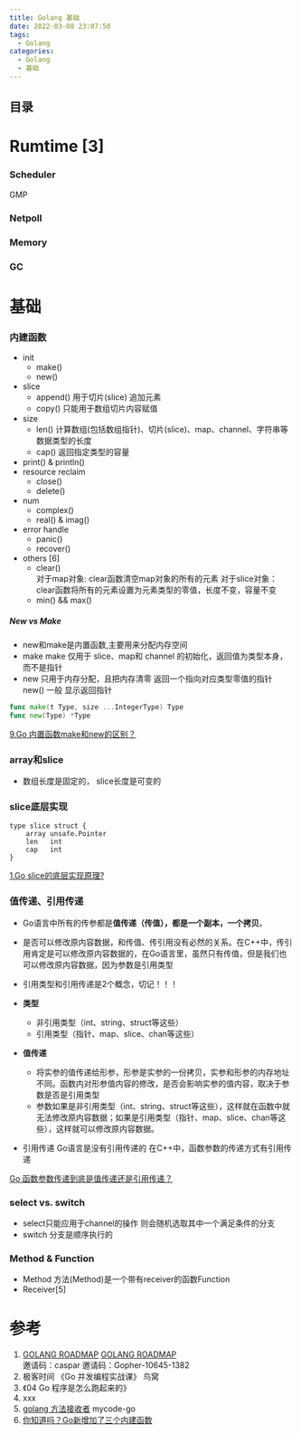 ```yaml
---
title: Golang 基础
date: 2022-03-08 23:07:50
tags:
  - Golang
categories:
  - Golang
  - 基础
---
```


<p></p>
<!-- more -->



## 目录
<!-- toc -->

# Rumtime [3]
### Scheduler
GMP
### Netpoll
### Memory
### GC

# 基础
### 内建函数
+ init
  - make()
  - new()
+ slice  
  - append()
    用于切片(slice) 追加元素
  - copy()
    只能用于数组切片内容赋值
+ size 
  - len()
   计算数组(包括数组指针)、切片(slice)、map、channel、字符串等数据类型的长度
  - cap()
   返回指定类型的容量
+ print() & println()
+ resource reclaim
  - close()
  - delete()
+ num
  - complex()
  - real() & imag()
+ error handle
  - panic()
  - recover()
+ others [6]
  - clear()   
   对于map对象: clear函数清空map对象的所有的元素
    对于slice对象： clear函数将所有的元素设置为元素类型的零值，长度不变，容量不变
  - min()  &&  max()

##### New vs Make
+ new和make是内置函数,主要用来分配内存空间
+ make
  make 仅用于 slice、map和 channel 的初始化，返回值为类型本身，而不是指针
+ new 
    只用于内存分配，且把内存清零
    返回一个指向对应类型零值的指针
    new() 一般 显示返回指针

``` go
func make(t Type, size ...IntegerType) Type 
func new(Type) *Type 
```

[9.Go 内置函数make和new的区别？](https://www.golangroadmap.com/class/gointerview/1-9.html)

### array和slice
+ 数组长度是固定的， slice长度是可变的 
  
### slice底层实现

```Golang
type slice struct {
    array unsafe.Pointer
    len   int
    cap   int
}
```

[1.Go slice的底层实现原理?](https://www.golangroadmap.com/class/gointerview/2-1.html)


### 值传递、引用传递
+ Go语言中所有的传参都是**值传递（传值），都是一个副本，一个拷贝**。
+ 是否可以修改原内容数据，和传值、传引用没有必然的关系。在C++中，传引用肯定是可以修改原内容数据的，在Go语言里，虽然只有传值，但是我们也可以修改原内容数据，因为参数是引用类型
+ 引用类型和引用传递是2个概念，切记！！！

+ **类型**
  + 非引用类型（int、string、struct等这些）
  + 引用类型（指针、map、slice、chan等这些）

+ **值传递**
  - 将实参的值传递给形参，形参是实参的一份拷贝，实参和形参的内存地址不同。函数内对形参值内容的修改，是否会影响实参的值内容，取决于参数是否是引用类型
  - 参数如果是非引用类型（int、string、struct等这些），这样就在函数中就无法修改原内容数据；如果是引用类型（指针、map、slice、chan等这些），这样就可以修改原内容数据。  
+ 引用传递
  Go语言是没有引用传递的 
  在C++中，函数参数的传递方式有引用传递

[Go 函数参数传递到底是值传递还是引用传递？](https://www.golangroadmap.com/class/gointerview/1-7.html)  

###  select vs. switch  
+ select只能应用于channel的操作
  则会随机选取其中一个满足条件的分支
+ switch 分支是顺序执行的

### Method &  Function
+ Method
方法(Method)是一个带有receiver的函数Function
+ Receiver[5]



# 参考
1. [GOLANG ROADMAP](https://www.golangroadmap.com/class/gointerview/)
    [GOLANG ROADMAP](https://www.golangroadmap.com/)  
    邀请码：caspar 
    邀请码：Gopher-10645-1382
2. 极客时间 《Go 并发编程实战课》  鸟窝
3. 《04 Go 程序是怎么跑起来的》
4. xxx
5. [golang 方法接收者](https://zhuanlan.zhihu.com/p/522568859)  mycode-go
6. [你知道吗？Go新增加了三个内建函数 ](https://colobu.com/2023/05/28/go1-21-whats-new-builtin/)



